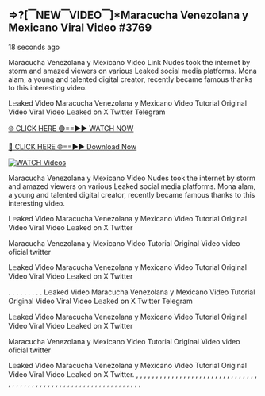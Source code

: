 ## =>?[▔NEW▔VIDEO▔]*Maracucha Venezolana y Mexicano Viral Video #3769

18 seconds ago

Maracucha Venezolana y Mexicano Video Link Nudes took the internet by storm and amazed viewers on various Leaked social media platforms. Mona alam, a young and talented digital creator, recently became famous thanks to this interesting video.

L𝚎aked Video Maracucha Venezolana y Mexicano Video Tutorial Original Video Viral Video L𝚎aked on X Twitter Telegram

[🌐 CLICK HERE 🟢==►► WATCH NOW](https://dekho-ki-hoy-07-2k25.blogspot.com/2025/01/viral-on.html)

[🔴 CLICK HERE 🌐==►► Download Now](https://dekho-ki-hoy-07-2k25.blogspot.com/2025/01/viral-on.html)

[![WATCH Videos](https://i.imgur.com/dJHk4Zq.gif)](https://dekho-ki-hoy-07-2k25.blogspot.com/2025/01/viral-on.html)

Maracucha Venezolana y Mexicano Video Nudes took the internet by storm and amazed viewers on various Leaked social media platforms. Mona alam, a young and talented digital creator, recently became famous thanks to this interesting video.

L𝚎aked Video Maracucha Venezolana y Mexicano Video Tutorial Original Video Viral Video L𝚎aked on X Twitter

Maracucha Venezolana y Mexicano Video Tutorial Original Video video oficial twitter

L𝚎aked Video Maracucha Venezolana y Mexicano Video Tutorial Original Video Viral Video L𝚎aked on X Twitter

. . . . . . . . . L𝚎aked Video Maracucha Venezolana y Mexicano Video Tutorial Original Video Viral Video L𝚎aked on X Twitter Telegram

L𝚎aked Video Maracucha Venezolana y Mexicano Video Tutorial Original Video Viral Video L𝚎aked on X Twitter

Maracucha Venezolana y Mexicano Video Tutorial Original Video video oficial twitter

L𝚎aked Video Maracucha Venezolana y Mexicano Video Tutorial Original Video Viral Video L𝚎aked on X Twitter.
,
,
,
,
,
,
,
,
,
,
,
,
,
,
,
,
,
,
,
,
,
,
,
,
,
,
,
,
,
,
,
,
,
,
,
,
,
,
,
,
,
,
,
,
,
,
,
,
,
,
,
,
,
,
,
,
,
,
,
,
,
,
,
,
,